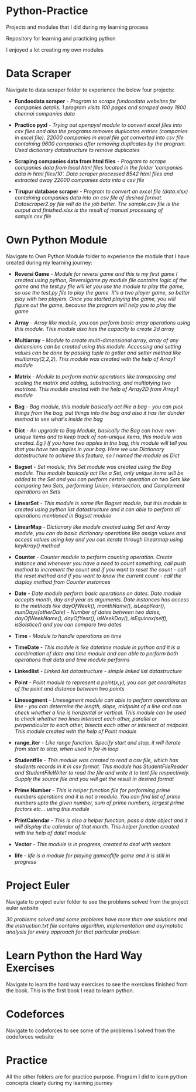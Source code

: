 # Python-Practice
Projects and modules that I did during my learning process

Repository for learning and practicing python

I enjoyed a lot creating my own modules

# Data Scraper
Navigate to data scraper folder to experience the below four projects:

   - **Fundoodata scraper** - *Program to scrape fundoodata websites for companies details. 1 program visits 100 pages and scraped away 1800 chennai companies data*
   
   - **Practice pyxl** - *Trying out openpyxl module to convert excel files into csv files and also the programs removes duplicates entries (companies in excel file). 22000 companies in excel file got converted into csv file containing 9600 companies after removing duplicates by the program. Used dictionary datastructure to remove duplicates*
   
   - **Scraping companies data from html files** - *Program to scrape companies data from local html files located in the folder 'companies data in html files/10'. Data scraper processed 8542 html files and extracted away 22000 companies data into a csv file*
   
   - **Tirupur database scraper** - *Program to convert an excel file (data.xlsx) containing companies data into an csv file of desired format. Datascraper2.py file will do the job better. The sample.csv file is the output and finished.xlsx is the result of manual processing of sample.csv file*


# Own Python Module
Navigate to Own Python Module folder to experience the module that I have created during my learning journey:

   - **Reversi Game** - *Module for reversi game and this is my first game I created using python, Reversigame.py module file contains logic of the game and the test.py file will let you use the module to play the game, so use the test.py file to play the game. It's a two player game, so better play with two players. Once you started playing the game, you will figure out the game, because the program will help you to play the game*

   - **Array** - *Array like module, you can perform basic array operations using this module. This module also has the capacity to create 2d array*
   
   - **Multiarray** - *Module to create multi-dimensional array, array of any dimensions can be created using this module. Accessing and setting values can be done by passing tuple to getter and setter method like multiarray(2,2,2). This module was created with the help of Array1 module*
   
   - **Matrix** - *Module to perform matrix operations like transposing and scaling the matrix and adding, substracting, and multiplying two matrixes. This module created with the help of Array2D from Array1 module*
   
   - **Bag** - *Bag module, this module basically act like a bag - you can pick things from the bag, put things into the bag and also it has iter dunder method to see what's inside the bag*
   
   - **Dict** - *An upgrade to Bag Module, basically the Bag can have non-unique items and to keep track of non-unique items, this module was created. Eg.) If you have two apples in the bag, this module will tell you that you have two apples in your bag. Here we use Dictionary datastructure to achieve this feature, so I named the module as Dict*
   
   - **Bagset** - *Set module, this Set module was created using the Bag module. This module basically act like a Set, only unique items will be added to the Set and you can perform certain operation on two Sets like comparing two Sets, performing Union, intersection, and Complement operations on Sets*
   
   - **LinearSet** - *This module is same like Bagset module, but this module is created using python list datastructure and it can able to perform all operations mentioned in Bagset module*
   
   - **LinearMap** - *Dictionary like module created using Set and Array module, you can do basic dictionary operations like assign values and access values using key and you can iterate through linearmap using keyArray() method*
   
   - **Counter** - *Counter module to perform counting operation. Create instance and whenever you have a need to count something, call push method to increment the count and if you want to reset the count - call the reset method and if you want to know the current count - call the display method from Counter instances*
   
   - **Date** - *Date module perform basic operations on dates. Date module accepts month, day and year as arguments. Date instances has access to the methods like dayOfWeek(), monthName(), isLeapYear(), numDays(otherDate) - Number of dates between two dates, dayOfWeekName(), dayOfYear(), isWeekDay(), isEquinox(self), isSolstice() and you can compare two dates*
   
   - **Time** - *Module to handle operations on time*
   
   - **TimeDate** - *This module is like datetime module in python and it is a  combination of date and time module and can able to perform both operations that data and time module performs*
   
   - **Linkedlist** - *Linked list datastructure - simple linked list datastructure*
   
   - **Point** - *Point module to represent a point(x,y), you can get coordinates of the point and distance between two points*
   
   - **Linesegment** - *Linesegment module can able to perform operations on line - you can determine the length, slope, midpoint of a line and can check whether a line is horizontal or vertical. This module can be used to check whether two lines intersect each other, parallel or perpendicular to each other, bisects each other or intersect at midpoint. This module created with the help of Point module*
   
   - **range_iter** - *Like range function. Specify start and stop, it will iterate from start to stop, when used in for-in loop*
   
   - **Studentfile** - *This module was created to read a csv file, which has students records in it in csv format. This module has StudentFileReader and StudentFileWriter to read the file and write it to text file respectively. Supply the source file and you will get the result in desired format*
   
   - **Prime Number** - *This is helper function file for performing prime numbers operations and it is not a module. You can find list of prime numbers upto the given number, sum of prime numbers, largest prime factors etc... using this module*
   
   - **PrintCalendar** - *This is also a helper function, pass a date object and it will display the calendar of that month. This helper function created with the help of date1 module*
   
   - **Vector** - *This module is in progress, created to deal with vectors*
   
   - **life** - *life is a module for playing gameoflife game and it is still in progress*
   
# Project Euler
Navigate to project euler folder to see the problems solved from the project euler website

   *30 problems solved and some problems have more than one solutions and the instruction.txt file contains algorithm, implementation and asymptotic analysis for every approach for that particular problem.*
   
# Learn Python the Hard Way Exercises
Navigate to learn the hard way exercises to see the exercises finished from the book. This is the first book I read to learn python.

# Codeforces
Navigate to codeforces to see some of the problems I solved from the codeforces website

# Practice
All the other folders are for practice purpose. Program I did to learn python concepts clearly during my learning journey
